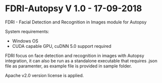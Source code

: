# FDRI-Autopsy V 1.0 - 17-09-2018

FDRI - Facial Detection and Recognition in Images module for Autopsy

System requirements: 
 - Windows OS
 - CUDA capable GPU, cuDNN 5.0 support required

FDRI focus on face detection and recognition in images with Autopsy integration, 
it can also be run as a standalone executable that requires .json file as paramenter, as example file is provided in sample folder.

Apache v2.0 version license is applied.
